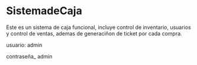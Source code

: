 # SistemadeCaja
Este es un sistema de caja funcional, incluye control de inventario, usuarios y control de ventas, ademas de generaciñon de ticket por cada compra.

usuario:
admin

contraseña_
admin
